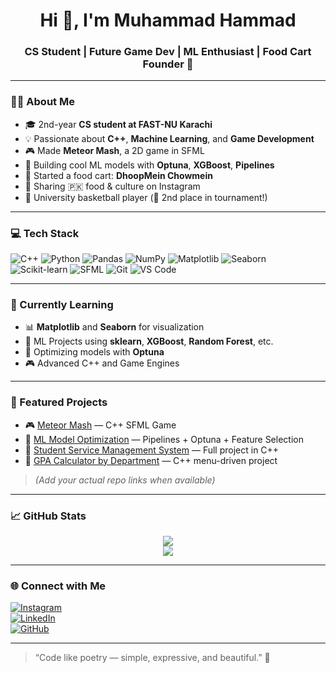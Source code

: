 <h1 align="center">Hi 👋, I'm Muhammad Hammad</h1>
<h3 align="center">CS Student | Future Game Dev | ML Enthusiast | Food Cart Founder 🍜</h3>

---

### 👨‍💻 About Me

- 🎓 2nd-year **CS student at FAST-NU Karachi**
- 💡 Passionate about **C++**, **Machine Learning**, and **Game Development**
- 🎮 Made **Meteor Mash**, a 2D game in SFML
- 🤖 Building cool ML models with **Optuna**, **XGBoost**, **Pipelines**
- 🍝 Started a food cart: **DhoopMein Chowmein**
- 📸 Sharing 🇵🇰 food & culture on Instagram
- 🏀 University basketball player (🥈 2nd place in tournament!)

---

### 💻 Tech Stack

![C++](https://img.shields.io/badge/C++-00599C?style=flat&logo=cplusplus&logoColor=white)
![Python](https://img.shields.io/badge/Python-3776AB?style=flat&logo=python&logoColor=white)
![Pandas](https://img.shields.io/badge/Pandas-150458?style=flat&logo=pandas&logoColor=white)
![NumPy](https://img.shields.io/badge/NumPy-013243?style=flat&logo=numpy&logoColor=white)
![Matplotlib](https://img.shields.io/badge/Matplotlib-206095?style=flat)
![Seaborn](https://img.shields.io/badge/Seaborn-003A64?style=flat)
![Scikit-learn](https://img.shields.io/badge/Scikit--Learn-F7931E?style=flat&logo=scikit-learn&logoColor=white)
![SFML](https://img.shields.io/badge/SFML-074472?style=flat&logo=cplusplus&logoColor=white)
![Git](https://img.shields.io/badge/Git-F05032?style=flat&logo=git&logoColor=white)
![VS Code](https://img.shields.io/badge/VS--Code-007ACC?style=flat&logo=visual-studio-code)

---

### 🧠 Currently Learning

- 📊 **Matplotlib** and **Seaborn** for visualization  
- 🧠 ML Projects using **sklearn**, **XGBoost**, **Random Forest**, etc.  
- 🎯 Optimizing models with **Optuna**  
- 🎮 Advanced C++ and Game Engines  

---

### 📌 Featured Projects

- 🎮 [Meteor Mash](#) — C++ SFML Game  
- 🧠 [ML Model Optimization](#) — Pipelines + Optuna + Feature Selection  
- 🧾 [Student Service Management System](#) — Full project in C++  
- 🧮 [GPA Calculator by Department](#) — C++ menu-driven project  

> *(Add your actual repo links when available)*

---

### 📈 GitHub Stats

<p align="center">
  <img src="https://github-readme-stats.vercel.app/api?username=muhamad-hammad&show_icons=true&theme=tokyonight" />
  <br/>
  <img src="https://github-readme-stats.vercel.app/api/top-langs/?username=muhamad-hammad&layout=compact&theme=tokyonight" />
</p>

---

### 🌐 Connect with Me

[![Instagram](https://img.shields.io/badge/@yourfv_chef-E4405F?style=flat&logo=instagram&logoColor=white)](https://www.instagram.com/yourfv_chef)  
[![LinkedIn](https://img.shields.io/badge/LinkedIn-0A66C2?style=flat&logo=linkedin&logoColor=white)](https://www.linkedin.com/in/muhammad-hammad-b6b782296)  
[![GitHub](https://img.shields.io/badge/GitHub-181717?style=flat&logo=github&logoColor=white)](https://github.com/muhamad-hammad)

---

> “Code like poetry — simple, expressive, and beautiful.” 💬

